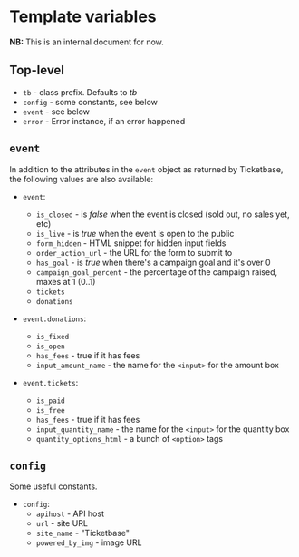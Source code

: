 # Template variables

**NB:** This is an internal document for now.


## Top-level

 * `tb` - class prefix. Defaults to *tb*
 * `config` - some constants, see below
 * `event` - see below
 * `error` - Error instance, if an error happened

## `event`

In addition to the attributes in the `event` object as returned by Ticketbase, the following values are also available:

 * `event`:
   * `is_closed` - is *false* when the event is closed (sold out, no sales yet, etc)
   * `is_live` - is *true* when the event is open to the public
   * `form_hidden` - HTML snippet for hidden input fields
   * `order_action_url` - the URL for the form to submit to
   * `has_goal` - is *true* when there's a campaign goal and it's over 0
   * `campaign_goal_percent` - the percentage of the campaign raised, maxes at 1 (0..1)
   * `tickets`
   * `donations`

* `event.donations`:
   * `is_fixed`
   * `is_open`
   * `has_fees` - true if it has fees
   * `input_amount_name` - the name for the `<input>` for the amount box

* `event.tickets`:
   * `is_paid`
   * `is_free`
   * `has_fees` - true if it has fees
   * `input_quantity_name` - the name for the `<input>` for the quantity box
   * `quantity_options_html` - a bunch of `<option>` tags

## `config`

Some useful constants.

 * `config`:
   * `apihost` - API host
   * `url` - site URL
   * `site_name` - "Ticketbase"
   * `powered_by_img` - image URL
